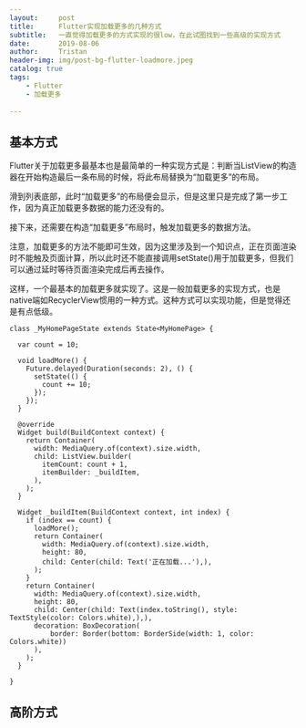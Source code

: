 ```yaml
---
layout:     post
title:      Flutter实现加载更多的几种方式
subtitle:   一直觉得加载更多的方式实现的很low，在此试图找到一些高级的实现方式
date:       2019-08-06
author:     Tristan
header-img: img/post-bg-flutter-loadmore.jpeg
catalog: true
tags:
    - Flutter
    - 加载更多
    
---
```


## 基本方式
Flutter关于加载更多最基本也是最简单的一种实现方式是：判断当ListView的构造器在开始构造最后一条布局的时候，将此布局替换为“加载更多”的布局。

滑到列表底部，此时“加载更多”的布局便会显示，但是这里只是完成了第一步工作，因为真正加载更多数据的能力还没有的。

接下来，还需要在构造“加载更多”布局时，触发加载更多的数据方法。

注意，加载更多的方法不能即可生效，因为这里涉及到一个知识点，正在页面渲染时不能触及页面计算，所以此时还不能直接调用setState()用于加载更多，但我们可以通过延时等待页面渲染完成后再去操作。

这样，一个最基本的加载更多就实现了。这是一般加载更多的实现方式，也是native端如RecyclerView惯用的一种方式。这种方式可以实现功能，但是觉得还是有点低级。

```
class _MyHomePageState extends State<MyHomePage> {
  
  var count = 10;
  
  void loadMore() {
    Future.delayed(Duration(seconds: 2), () {
      setState(() {
        count += 10;
      });
    });
  }

  @override
  Widget build(BuildContext context) {
    return Container(
      width: MediaQuery.of(context).size.width,
      child: ListView.builder(
        itemCount: count + 1,
        itemBuilder: _buildItem,
      ),
    );
  }

  Widget _buildItem(BuildContext context, int index) {
    if (index == count) {
      loadMore();
      return Container(
        width: MediaQuery.of(context).size.width,
        height: 80,
        child: Center(child: Text('正在加载...'),),
      );
    }
    return Container(
      width: MediaQuery.of(context).size.width,
      height: 80,
      child: Center(child: Text(index.toString(), style: TextStyle(color: Colors.white),),),
      decoration: BoxDecoration(
          border: Border(bottom: BorderSide(width: 1, color: Colors.white))
      ),
    );
  }

}
```

## 高阶方式


